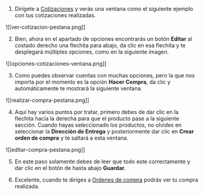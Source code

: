 
1. Dirígete a [Cotizaciones](https://app.coti.mx/cotizacion/) y verás una ventana como el siguiente ejemplo con tus cotizaciones realizadas.


![[ver-cotizacion-pestana.png]]


2. Bien, ahora en el apartado de opciones encontrarás un botón **Editar** al costado derecho una flechita para abajo, da clic en esa flechita y te desplegará múltiples opciones, como en la siguiente imagen.


![[opciones-cotizaciones-ventana.png]]


3. Como puedes observar cuentas con muchas opciones, pero la que nos importa por el momento es la opción **Hacer Compra**, da clic y automáticamente te mostrará la siguiente ventana.


![[realizar-compra-pestana.png]]


4. Aquí hay varios puntos por tratar, primero debes de dar clic en la flechita hacía la derecha para que el producto pase a la siguiente sección. Cuando hayas seleccionado los productos, no olvides en seleccionar la **Dirección de Entrega** y posteriormente dar clic en **Crear orden de compra** y te saltará a esta ventana.

 ![[editar-compra-pestana.png]]

5. En este paso solamente debes de leer que todo este correctamente y dar clic en el botón de hasta abajo **Guardar.** 

6. Excelente, cuando te diríges a [Ordenes de compra](https://app.coti.mx/purchase/) podrás ver tu compra realizada.

